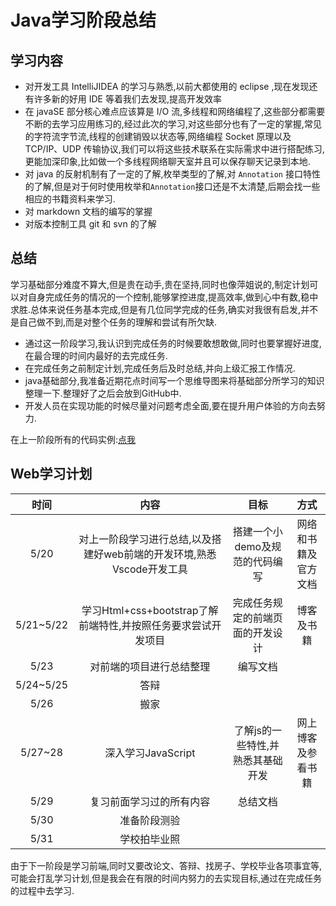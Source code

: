 # Java学习阶段总结

## 学习内容

* 对开发工具 IntelliJIDEA 的学习与熟悉,以前大都使用的 eclipse ,现在发现还有许多新的好用 IDE 等着我们去发现,提高开发效率
* 在 javaSE 部分核心难点应该算是 I/O 流,多线程和网络编程了,这些部分都需要不断的去学习应用练习的,经过此次的学习,对这些部分也有了一定的掌握,常见的字符流字节流,线程的创建销毁以状态等,网络编程 Socket 原理以及TCP/IP、UDP 传输协议,我们可以将这些技术联系在实际需求中进行搭配练习,更能加深印象,比如做一个多线程网络聊天室并且可以保存聊天记录到本地.
* 对 java 的反射机制有了一定的了解,枚举类型的了解,对 `Annotation` 接口特性的了解,但是对于何时使用枚举和`Annotation`接口还是不太清楚,后期会找一些相应的书籍资料来学习.
* 对 markdown 文档的编写的掌握
* 对版本控制工具 git 和 svn 的了解

## 总结

学习基础部分难度不算大,但是贵在动手,贵在坚持,同时也像萍姐说的,制定计划可以对自身完成任务的情况的一个控制,能够掌控进度,提高效率,做到心中有数,稳中求胜.总体来说任务基本完成,但是有几位同学完成的任务,确实对我很有启发,并不是自己做不到,而是对整个任务的理解和尝试有所欠缺.

* 通过这一阶段学习,我认识到完成任务的时候要敢想敢做,同时也要掌握好进度,在最合理的时间内最好的去完成任务.
* 在完成任务之前制定计划,完成任务后及时总结,并向上级汇报工作情况.
* java基础部分,我准备近期花点时间写一个思维导图来将基础部分所学习的知识整理一下.整理好了之后会放到GitHub中.
* 开发人员在实现功能的时候尽量对问题考虑全面,要在提升用户体验的方向去努力.

在上一阶段所有的代码实例:[点我](https://github.com/LumpCode/Work.git)

## Web学习计划

时间|内容|目标|方式
:-:|:-:|:-:|:-:
5/20|对上一阶段学习进行总结,以及搭建好web前端的开发环境,熟悉Vscode开发工具|搭建一个小demo及规范的代码编写|网络和书籍及官方文档
5/21~5/22|学习Html+css+bootstrap了解前端特性,并按照任务要求尝试开发项目|完成任务规定的前端页面的开发设计|博客及书籍
5/23|对前端的项目进行总结整理|编写文档|
5/24~5/25|答辩
5/26|搬家
5/27~28|深入学习JavaScript|了解js的一些特性,并熟悉其基础开发|网上博客及参看书籍
5/29|复习前面学习过的所有内容|总结文档
5/30|准备阶段测验
5/31|学校拍毕业照

由于下一阶段是学习前端,同时又要改论文、答辩、找房子、学校毕业各项事宜等,可能会打乱学习计划,但是我会在有限的时间内努力的去实现目标,通过在完成任务的过程中去学习.